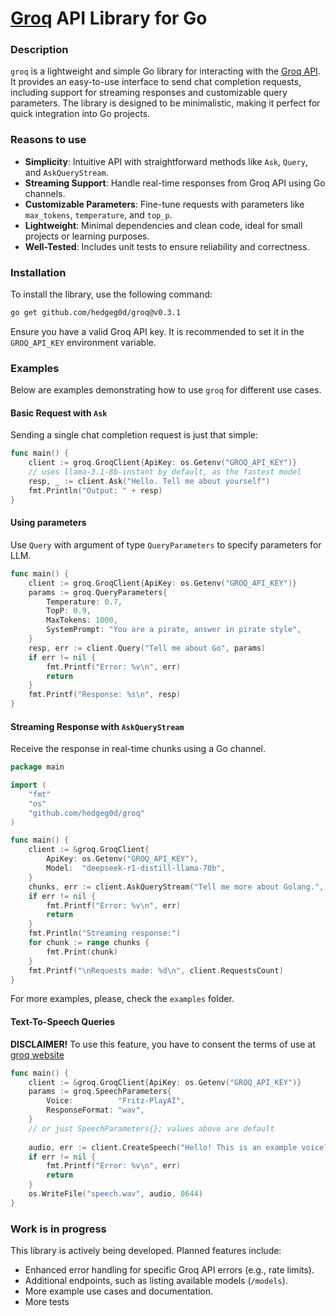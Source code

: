 
# [Groq](https://console.groq.com/home) API Library for Go

### Description

`groq` is a lightweight and simple Go library for interacting with the [Groq API](https://console.groq.com/docs/api-reference). It provides an easy-to-use interface to send chat completion requests, including support for streaming responses and customizable query parameters. The library is designed to be minimalistic, making it perfect for quick integration into Go projects.

### Reasons to use

-   **Simplicity**: Intuitive API with straightforward methods like `Ask`, `Query`, and `AskQueryStream`.
-   **Streaming Support**: Handle real-time responses from Groq API using Go channels.
-   **Customizable Parameters**: Fine-tune requests with parameters like `max_tokens`, `temperature`, and `top_p`.
-   **Lightweight**: Minimal dependencies and clean code, ideal for small projects or learning purposes.
-   **Well-Tested**: Includes unit tests to ensure reliability and correctness.

### Installation

To install the library, use the following command:

```bash
go get github.com/hedgeg0d/groq@v0.3.1
```

Ensure you have a valid Groq API key. It is recommended to set it in the `GROQ_API_KEY` environment variable.

### Examples

Below are examples demonstrating how to use `groq` for different use cases.

#### Basic Request with `Ask`

Sending a single chat completion request is just that simple:

```go
func main() {
	client := groq.GroqClient{ApiKey: os.Getenv("GROQ_API_KEY")}
	// uses llama-3.1-8b-instant by default, as the fastest model
	resp, _ := client.Ask("Hello. Tell me about yourself")
	fmt.Println("Output: " + resp)
}
```
#### Using parameters 
Use `Query` with argument of type `QueryParameters` to specify parameters for LLM.

```go
func main() {
    client := groq.GroqClient{ApiKey: os.Getenv("GROQ_API_KEY")}
    params := groq.QueryParameters{
    	Temperature: 0.7,
     	TopP: 0.9,
      	MaxTokens: 1000,
    	SystemPrompt: "You are a pirate, answer in pirate style",
    }
    resp, err := client.Query("Tell me about Go", params)
    if err != nil {
        fmt.Printf("Error: %v\n", err)
        return
    }
    fmt.Printf("Response: %s\n", resp)
}
```

#### Streaming Response with `AskQueryStream`

Receive the response in real-time chunks using a Go channel.

```go
package main

import (
    "fmt"
    "os"
    "github.com/hedgeg0d/groq"
)

func main() {
    client := &groq.GroqClient{
        ApiKey: os.Getenv("GROQ_API_KEY"),
        Model:  "deepseek-r1-distill-llama-70b",
    }
    chunks, err := client.AskQueryStream("Tell me more about Golang.", groq.QueryParameters{})
    if err != nil {
        fmt.Printf("Error: %v\n", err)
        return
    }
    fmt.Println("Streaming response:")
    for chunk := range chunks {
        fmt.Print(chunk)
    }
    fmt.Printf("\nRequests made: %d\n", client.RequestsCount)
}

```
For more examples, please, check the `examples` folder.

#### Text-To-Speech Queries 

**DISCLAIMER!** To use this feature, you have to consent the terms of use at [groq website](https://console.groq.com/playground?model=playai-tts)

```go
func main() {
    client := &groq.GroqClient{ApiKey: os.Getenv("GROQ_API_KEY")}
    params := groq.SpeechParameters{
        Voice:          "Fritz-PlayAI",
        ResponseFormat: "wav",
    }
    // or just SpeechParameters{}; values above are default
    
    audio, err := client.CreateSpeech("Hello! This is an example voiceline generated by AI.", params)
    if err != nil {
        fmt.Printf("Error: %v\n", err)
        return
    }
    os.WriteFile("speech.wav", audio, 0644)
}
```

### Work is in progress

This library is actively being developed. Planned features include:

-   Enhanced error handling for specific Groq API errors (e.g., rate limits).
-   Additional endpoints, such as listing available models (`/models`).
-   More example use cases and documentation.
-   More tests

